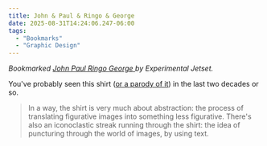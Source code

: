 ```yaml
---
title: John & Paul & Ringo & George
date: 2025-08-31T14:24:06.247-06:00
tags:
  - "Bookmarks"
  - "Graphic Design"
---
```


<div class="u-bookmark-of h-cite">
<p><i>Bookmarked <a class="u-url p-name" href="https://www.jetset.nl/archive/john-paul-ringo-george">John Paul Ringo George </a> by <span class="p-author">Experimental Jetset</span>.</i></p>
</div>

<div class="e-content">
<p>You've probably seen this shirt (<a href="https://jetset.nl/archive/t-shirtism">or a parody of it</a>) in the last two decades or so.</p>

<blockquote>
In a way, the shirt is very much about abstraction: the process of translating figurative images into something less figurative. There's also an iconoclastic streak running through the shirt: the idea of puncturing through the world of images, by using text.
</blockquote>
</div>